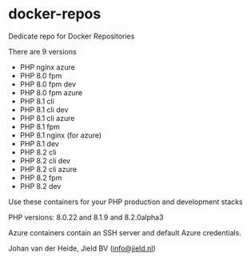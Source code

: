 # docker-repos

Dedicate repo for Docker Repositories

There are 9 versions

* PHP nginx azure
* PHP 8.0 fpm
* PHP 8.0 fpm dev
* PHP 8.0 fpm azure
* PHP 8.1 cli
* PHP 8.1 cli dev
* PHP 8.1 cli azure
* PHP 8.1 fpm
* PHP 8.1 nginx (for azure)
* PHP 8.1 dev
* PHP 8.2 cli
* PHP 8.2 cli dev
* PHP 8.2 cli azure
* PHP 8.2 fpm
* PHP 8.2 dev

Use these containers for your PHP production and development stacks

PHP versions: 8.0.22 and 8.1.9 and 8.2.0alpha3

Azure containers contain an SSH server and default Azure credentials.

Johan van der Heide, Jield BV (info@jield.nl)